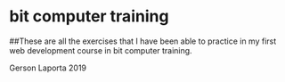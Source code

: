 # bit computer training

##These are all the exercises that I have been able to practice in my first web development course in bit computer training.

Gerson Laporta 2019
